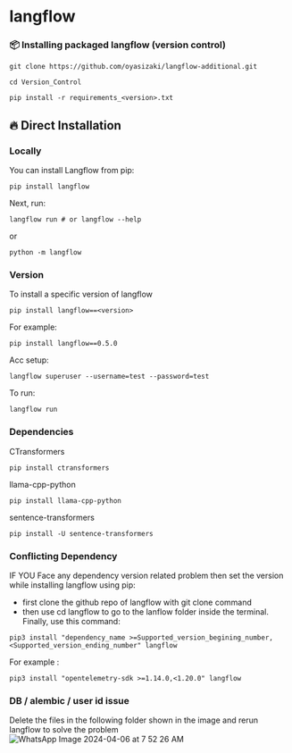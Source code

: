 # langflow

### 📦 <b>Installing packaged langflow (version control)</b>

```shell
git clone https://github.com/oyasizaki/langflow-additional.git
```
```shell
cd Version_Control
```


```shell
pip install -r requirements_<version>.txt
```

## 🔥 Direct Installation
### <b>Locally</b>
You can install Langflow from pip:

```shell
pip install langflow
```

Next, run:
```shell
langflow run # or langflow --help
```

or

```shell
python -m langflow
```
### <b>Version</b>
To install a specific version of langflow 
```shell
pip install langflow==<version>
```
For example:
```shell
pip install langflow==0.5.0
```
Acc setup:
```shell
langflow superuser --username=test --password=test
```
To run:
```shell
langflow run
```




### <b>Dependencies</b>
CTransformers
```shell
pip install ctransformers
```
llama-cpp-python
```shell
pip install llama-cpp-python
```
sentence-transformers
```shell
pip install -U sentence-transformers
```


### <b>Conflicting Dependency</b>

IF YOU Face any dependency version related problem then set the version while installing langflow using pip:
* first clone the github repo of langflow with git clone command
* then use cd langflow to go to the lanflow folder inside the terminal. Finally, use this command:
```shell
pip3 install "dependency_name >=Supported_version_begining_number,<Supported_version_ending_number" langflow
```
For example :
```shell
pip3 install "opentelemetry-sdk >=1.14.0,<1.20.0" langflow
```

### <b>DB / alembic / user id issue</b>
Delete the files in the following folder shown in the image and rerun langflow to solve the problem
![WhatsApp Image 2024-04-06 at 7 52 26 AM](https://github.com/oyasizaki/langflow-additional/assets/118342512/4f8f2ad7-c618-4594-972e-24ed7bbb1f0c)


